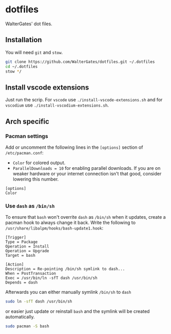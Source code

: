 # dotfiles

WalterGates' dot files.

## Installation

You will need `git` and `stow`.
```sh
git clone https://github.com/WalterGates/dotfiles.git ~/.dotfiles
cd ~/.dotfiles
stow */
```

## Install vscode extensions

Just run the scrip. For `vscode` use `./install-vscode-extensions.sh` and for `vscodium` use `./install-vscodium-extensions.sh`.

## Arch specific

### Pacman settings

Add or uncomment the following lines in the `[options]` section of `/etc/pacman.conf`:
- `Color` for colored output.
- `ParallelDownloads = 10` for enabling parallel downloads. If you are on weaker hardware or your
internet connection isn't that good, consider lowering this number.

```
[options]
Color
```

### Use `dash` as `/bin/sh`

To ensure that `bash` won't overrite `dash` as `/bin/sh` when it updates, create a pacman hook to always change it
back. Write the following to `/usr/share/libalpm/hooks/bash-update1.hook`:
```
[Trigger]
Type = Package
Operation = Install
Operation = Upgrade
Target = bash

[Action]
Description = Re-pointing /bin/sh symlink to dash...
When = PostTransaction
Exec = /usr/bin/ln -sfT dash /usr/bin/sh
Depends = dash
```

Afterwards you can either manually symlink `/bin/sh` to `dash`
```sh
sudo ln -sfT dash /usr/bin/sh
```
or easier just update or reinstall `bash` and the symlink will be created automatically.
```sh
sudo pacman -S bash
```
